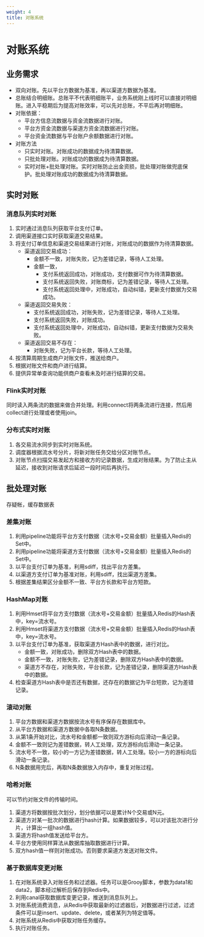 ```yaml
---
weight: 4
title: 对账系统
---
```


# 对账系统

## 业务需求

- 双向对账。先以平台方数据为基准，再以渠道方数据为基准。
- 总账结合明细账。总账平不代表明细账平，业务系统刚上线时可以直接对明细账。进入平稳期后为提高对账效率，可以先对总账，不平后再对明细账。
- 对账依据：
   + 平台方信息流数据与资金流数据进行对账。
   + 平台方资金流数据与渠道方资金流数据进行对账。
   + 平台资金流数据与平台账户余额数据进行对账。
- 对账方法
   + 只实时对账。对账成功的数据成为待清算数据。
   + 只批处理对账。对账成功的数据成为待清算数据。
   + 实时对账+批处理对账。实时对账防止出金资损，批处理对账做兜底保护。批处理对账成功的数据成为待清算数据。


## 实时对账

### 消息队列实时对账

1. 实时通过消息队列获取平台支付订单。
2. 调用渠道接口实时获取渠道交易结果。
3. 将支付订单信息和渠道交易结果进行对账，对账成功的数据作为待清算数据。
   - 渠道返回交易成功：
      + 金额不一致，对账失败，记为差错记录，等待人工处理。
      + 金额一致，
         * 支付系统返回成功，对账成功，支付数据可作为待清算数据。
         * 支付系统返回失败，对账商标，记为差错记录，等待人工处理。
         * 支付系统返回处理中，对账成功，自动纠错，更新支付数据为交易成功。
   - 渠道返回交易失败：
      + 支付系统返回成功，对账失败，记为差错记录，等待人工处理。
      + 支付系统返回失败，对账成功。
      + 支付系统返回处理中，对账成功，自动纠错，更新支付数据为交易失败。
   - 渠道返回交易不存在：
      + 对账失败，记为平台长款，等待人工处理。
4. 按清算周期生成商户对账文件，推送给商户。
5. 根据对账文件和商户进行结算。
6. 提供异常单查询功能供商户查看未及时进行结算的交易。

### Flink实时对账

同时读入两条流的数据来做合并处理。利用connect将两条流进行连接，然后用collect进行处理或者使用join。

### 分布式实时对账

1. 各交易流水同步到实时对账系统。
2. 调度器根据流水号分片，将新对账任务交给分区对账节点。
4. 对账节点扫描交易发起方和接收方的记录数据，生成对账结果。为了防止主从延迟，接收到对账请求后延迟一段时间后再执行。

## 批处理对账

存疑帐，缓存数据表

### 差集对账

1. 利用pipeline功能将平台方支付数据（流水号+交易金额）批量插入Redis的Set中。
2. 利用pipeline功能将渠道方支付数据（流水号+交易金额）批量插入Redis的Set中。
3. 以平台支付订单为基准，利用sdiff，找出平台方差集。
4. 以渠道方支付订单为基准对账，利用sdiff，找出渠道方差集。
5. 根据差集结果区分金额不一致、平台方长款和平台方短款。

### HashMap对账

1. 利用Hmset将平台方支付数据（流水号+交易金额）批量插入Redis的Hash表中，key=流水号。
2. 利用Hmset将渠道方支付数据（流水号+交易金额）批量插入Redis的Hash表中，key=流水号。
3. 以平台支付订单为基准，获取渠道方Hash表中的数据，进行对比。
   - 金额一致，对账成功，删除双方Hash表中的数据。
   - 金额不一致，对账失败，记为差错记录，删除双方Hash表中的数据。
   - 渠道方不存在，对账失败，平台长款，记为差错记录，删除渠道方Hash表中的数据。
4. 检查渠道方Hash表中是否还有数据，还存在的数据记为平台短款，记为差错记录。

### 滚动对账

1. 平台方数据和渠道方数据按流水号有序保存在数据库中。
2. 从平台方数据和渠道方数据中各取N条数据。
3. 从第1条开始对比，流水号和金额都一致则双方游标向后滑动一条记录。
4. 金额不一致则记为差错数据，转人工处理，双方游标向后滑动一条记录。
5. 流水号不一致，较小的一方记为差错数据，转人工处理。较小一方的游标向后滑动一条记录。
6. N条数据用完后，再取N条数据放入内存中，重复对账过程。


### 哈希对账

可以节约对账文件的传输时间。

1. 渠道方将数据按批次划分，划分依据可以是累计N个交易或N元。
2. 渠道方对某一批次的数据进行hash计算。如果数据较多，可以对该批次进行分片，计算出一组hash值。
3. 渠道方将hash值发送给平台方。
4. 平台方使用同样算法从数据库抽取数据进行计算。
5. 双方hash值一样则对账成功。否则要求渠道方发送对账文件。


### 基于数据库变更对账

1. 在对账系统录入对账任务和过滤器。任务可以是Grooy脚本，参数为data1和data2，脚本经过解析后保存到Redis中。
2. 利用canal获取数据库变更记录，推送到消息队列上。
3. 对账系统消费消息，从Redis中获取最新的过滤器后，对数据进行过滤，过滤条件可以是insert、update、delete，或者某列为特定值等。
4. 对账系统从Redis中获取对账任务缓存。
5. 执行对账任务。




